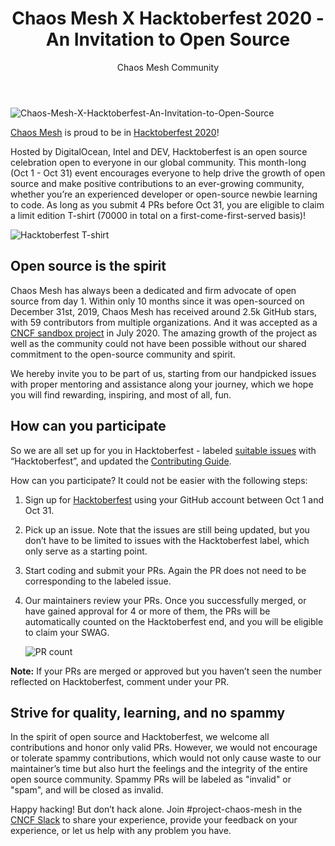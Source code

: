 ﻿---
slug: /chaos-mesh-x-hacktoberfest-2020
title: Chaos Mesh X Hacktoberfest 2020 - An Invitation to Open Source
author: Chaos Mesh Community
author_url: https://github.com/chaos-mesh
author_image_url: https://avatars1.githubusercontent.com/u/59082378?v=4
image: /img/chaos-mesh-x-hacktoberfest.jpg
tags: [Chaos Mesh, Chaos Engineering, Open Source]
---

![Chaos-Mesh-X-Hacktoberfest-An-Invitation-to-Open-Source](/img/chaos-mesh-x-hacktoberfest.jpg)

[Chaos Mesh](https://github.com/chaos-mesh/chaos-mesh) is proud to be in [Hacktoberfest 2020](https://hacktoberfest.digitalocean.com/)!

Hosted by DigitalOcean, Intel and DEV, Hacktoberfest is an open source celebration open to everyone in our global community. This month-long (Oct 1 - Oct 31) event encourages everyone to help drive the growth of open source and make positive contributions to an ever-growing community, whether you’re an experienced developer or open-source newbie learning to code. As long as you submit 4 PRs before Oct 31, you are eligible to claim a limit edition T-shirt (70000 in total on a first-come-first-served basis)!

<!--truncate-->

![Hacktoberfest T-shirt](/img/hacktoberfest-shirt.png)

## Open source is the spirit

Chaos Mesh has always been a dedicated and firm advocate of open source from day 1. Within only 10 months since it was open-sourced on December 31st, 2019, Chaos Mesh has received around 2.5k GitHub stars, with 59 contributors from multiple organizations. And it was accepted as a [CNCF sandbox project](https://www.cncf.io/sandbox-projects/) in July 2020. The amazing growth of the project as well as the community could not have been possible without our shared commitment to the open-source community and spirit.

We hereby invite you to be part of us, starting from our handpicked issues with proper mentoring and assistance along your journey, which we hope you will find rewarding, inspiring, and most of all, fun.

## How can you participate

So we are all set up for you in Hacktoberfest - labeled [suitable issues](https://github.com/chaos-mesh/chaos-mesh/issues?q=is%3Aissue+is%3Aopen+label%3AHacktoberfest) with “Hacktoberfest”, and updated the [Contributing Guide](https://github.com/chaos-mesh/chaos-mesh/blob/master/CONTRIBUTING.md).

How can you participate? It could not be easier with the following steps:

1. Sign up for [Hacktoberfest](https://hacktoberfest.digitalocean.com/login) using your GitHub account between Oct 1 and Oct 31.
2. Pick up an issue. Note that the issues are still being updated, but you don’t have to be limited to issues with the Hacktoberfest label, which only serve as a starting point.
3. Start coding and submit your PRs. Again the PR does not need to be corresponding to the labeled issue.
4. Our maintainers review your PRs. Once you successfully merged, or have gained approval for 4 or more of them, the PRs will be automatically counted on the Hacktoberfest end, and you will be eligible to claim your SWAG.

   ![PR count](/img/PR-count.png)

**Note:** If your PRs are merged or approved but you haven’t seen the number reflected on Hacktoberfest, comment under your PR.

## Strive for quality, learning, and no spammy

In the spirit of open source and Hacktoberfest, we welcome all contributions and honor only valid PRs. However, we would not encourage or tolerate spammy contributions, which would not only cause waste to our maintainer’s time but also hurt the feelings and the integrity of the entire open source community. Spammy PRs will be labeled as "invalid" or "spam", and will be closed as invalid.

Happy hacking! But don’t hack alone. Join #project-chaos-mesh in the [CNCF Slack](https://join.slack.com/t/cloud-native/shared_invite/zt-fyy3b8up-qHeDNVqbz1j8HDY6g1cY4w) to share your experience, provide your feedback on your experience, or let us help with any problem you have.
